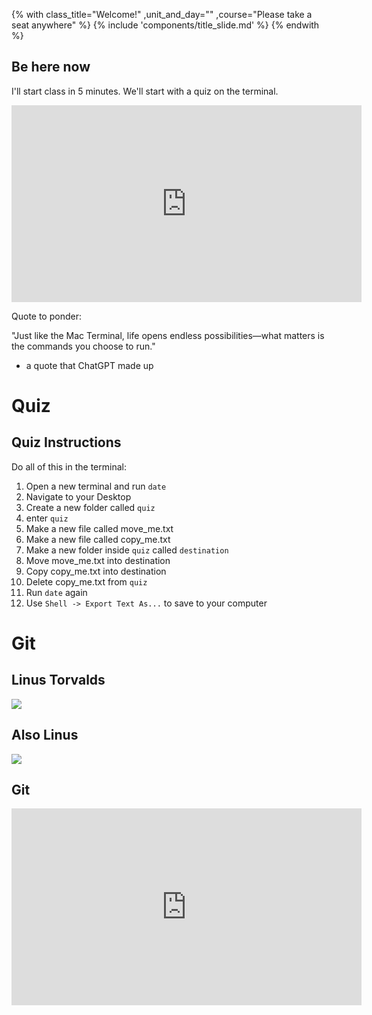 {% with class_title="Welcome!"
    ,unit_and_day=""
    ,course="Please take a seat anywhere"
%}
{% include 'components/title_slide.md' %}
{% endwith %}


## Be here now
I'll start class in 5 minutes. We'll start with a quiz on the terminal.

<iframe width="560" height="315" src="https://www.youtube.com/embed/FWeiKG1PsFY?si=oAogTqgsDASvBbRd" title="YouTube video player" frameborder="0" allow="accelerometer; autoplay; clipboard-write; encrypted-media; gyroscope; picture-in-picture; web-share" referrerpolicy="strict-origin-when-cross-origin" allowfullscreen></iframe>

Quote to ponder:

"Just like the Mac Terminal, life opens endless possibilities—what matters is the commands you choose to run." 

- a quote that ChatGPT made up


# Quiz

## Quiz Instructions
Do all of this in the terminal:

1. Open a new terminal and run `date`
2. Navigate to your Desktop
3. Create a new folder called `quiz`
4. enter `quiz`
5. Make a new file called move_me.txt
6. Make a new file called copy_me.txt
7. Make a new folder inside `quiz` called `destination`
8. Move move_me.txt into destination
9. Copy copy_me.txt into destination
10. Delete copy_me.txt from `quiz`
11. Run `date` again
12. Use `Shell -> Export Text As...` to save to your computer

# Git

## Linus Torvalds

![](../images/linus.png)

## Also Linus

![](../images/linus_finger.png)


## Git
<iframe width="560" height="315" src="https://www.youtube.com/embed/pBy1zgt0XPc?si=51fKHNS67rRdQroo" title="YouTube video player" frameborder="0" allow="accelerometer; autoplay; clipboard-write; encrypted-media; gyroscope; picture-in-picture; web-share" referrerpolicy="strict-origin-when-cross-origin" allowfullscreen></iframe>

